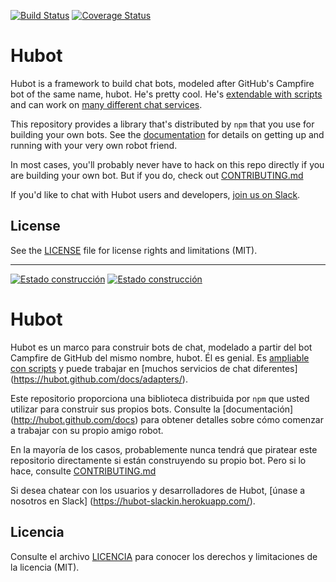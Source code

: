[![Build Status](https://travis-ci.org/hubotio/hubot.svg?branch=master)](https://travis-ci.org/hubotio/hubot) [![Coverage Status](https://coveralls.io/repos/github/hubotio/hubot/badge.svg?branch=master)](https://coveralls.io/github/hubotio/hubot?branch=master)

# Hubot

Hubot is a framework to build chat bots, modeled after GitHub's Campfire bot of the same name, hubot.
He's pretty cool. He's [extendable with scripts](http://hubot.github.com/docs/#scripts) and can work
on [many different chat services](https://hubot.github.com/docs/adapters/).

This repository provides a library that's distributed by `npm` that you
use for building your own bots.  See the [documentation](http://hubot.github.com/docs)
for details on getting up and running with your very own robot friend.

In most cases, you'll probably never have to hack on this repo directly if you
are building your own bot. But if you do, check out [CONTRIBUTING.md](CONTRIBUTING.md)

If you'd like to chat with Hubot users and developers, [join us on Slack](https://hubot-slackin.herokuapp.com/).

## License

See the [LICENSE](LICENSE.md) file for license rights and limitations (MIT).

-------------------------------------------------------

[![Estado construcción](https://travis-ci.org/hubotio/hubot.svg?branch=master)](https://travis-ci.org/hubotio/hubot) 
[![Estado construcción](https://coveralls.io/repos/github/hubotio/hubot/badge.svg?branch=master)](https://coveralls.io/github/hubotio/hubot?branch=master)

# Hubot

 Hubot es un marco para construir bots de chat, modelado a partir del bot Campfire de GitHub del mismo nombre, hubot.
 Él es genial.  Es [ampliable con scripts](http://hubot.github.com/docs/#scripts) y puede trabajar
 en [muchos servicios de chat diferentes] (https://hubot.github.com/docs/adapters/).

 Este repositorio proporciona una biblioteca distribuida por `npm` que usted
 utilizar para construir sus propios bots.  Consulte la [documentación] (http://hubot.github.com/docs)
 para obtener detalles sobre cómo comenzar a trabajar con su propio amigo robot.

 En la mayoría de los casos, probablemente nunca tendrá que piratear este repositorio directamente si
 están construyendo su propio bot.  Pero si lo hace, consulte [CONTRIBUTING.md](CONTRIBUTING.md)

 Si desea chatear con los usuarios y desarrolladores de Hubot, [únase a nosotros en Slack] (https://hubot-slackin.herokuapp.com/).

 ## Licencia

 Consulte el archivo [LICENCIA](LICENCIA.md) para conocer los derechos y limitaciones de la licencia (MIT).

